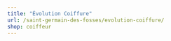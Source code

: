```yaml
---
title: "Évolution Coiffure"
url: /saint-germain-des-fosses/evolution-coiffure/
shop: coiffeur
---
```

